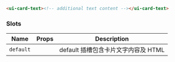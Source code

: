 ```html
<ui-card-text><!-- additional text content --></ui-card-text>
```

### Slots

| Name      | Props | Description                         |
| --------- | ----- | ----------------------------------- |
| `default` |       | default 插槽包含卡片文字内容及 HTML |
